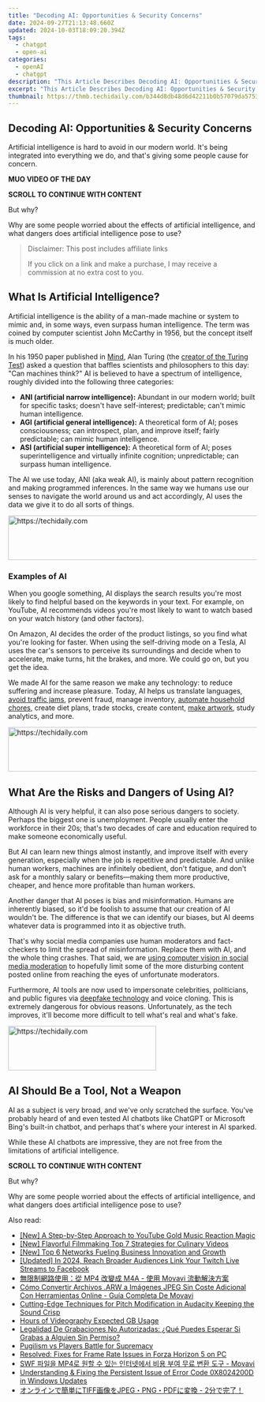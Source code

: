 ```yaml
---
title: "Decoding AI: Opportunities & Security Concerns"
date: 2024-09-27T21:13:48.660Z
updated: 2024-10-03T18:09:20.394Z
tags:
  - chatgpt
  - open-ai
categories:
  - openAI
  - chatgpt
description: "This Article Describes Decoding AI: Opportunities & Security Concerns"
excerpt: "This Article Describes Decoding AI: Opportunities & Security Concerns"
thumbnail: https://thmb.techidaily.com/b344d8db48d6d42211b0b57079da5753b23f49ded262febe57a071aa1b9c893a.jpg
---
```


## Decoding AI: Opportunities & Security Concerns

 Artificial intelligence is hard to avoid in our modern world. It's being integrated into everything we do, and that's giving some people cause for concern.

**MUO VIDEO OF THE DAY**

**SCROLL TO CONTINUE WITH CONTENT**

 But why?

 Why are some people worried about the effects of artificial intelligence, and what dangers does artificial intelligence pose to use?

>  Disclaimer: This post includes affiliate links
>
>  If you click on a link and make a purchase, I may receive a commission at no extra cost to you.
>

## What Is Artificial Intelligence?

 Artificial intelligence is the ability of a man-made machine or system to mimic and, in some ways, even surpass human intelligence. The term was coined by computer scientist John McCarthy in 1956, but the concept itself is much older.

 In his 1950 paper published in [Mind](https://academic.oup.com/mind/article/LIX/236/433/986238), Alan Turing (the [creator of the Turing Test](https://www.makeuseof.com/tag/what-is-turing-test-ever-beaten/)) asked a question that baffles scientists and philosophers to this day: "Can machines think?" AI is believed to have a spectrum of intelligence, roughly divided into the following three categories:

* **ANI (artificial narrow intelligence):** Abundant in our modern world; built for specific tasks; doesn't have self-interest; predictable; can't mimic human intelligence.
* **AGI (artificial general intelligence):** A theoretical form of AI; poses consciousness; can introspect, plan, and improve itself; fairly predictable; can mimic human intelligence.
* **ASI (artificial super intelligence):** A theoretical form of AI; poses superintelligence and virtually infinite cognition; unpredictable; can surpass human intelligence.

 The AI we use today, ANI (aka weak AI), is mainly about pattern recognition and making programmed inferences. In the same way we humans use our senses to navigate the world around us and act accordingly, AI uses the data we give it to do all sorts of things.

<!-- affiliate ads begin -->
<a href="https://appsumo.8odi.net/c/5597632/2049391/7443" target="_top" id="2049391">
  <img src="//a.impactradius-go.com/display-ad/7443-2049391" border="0" alt="https://techidaily.com" width="728" height="90"/>
</a>
<img height="0" width="0" src="https://appsumo.8odi.net/i/5597632/2049391/7443" style="position:absolute;visibility:hidden;" border="0" />
<!-- affiliate ads end -->

### Examples of AI

 When you google something, AI displays the search results you're most likely to find helpful based on the keywords in your text. For example, on YouTube, AI recommends videos you're most likely to want to watch based on your watch history (and other factors).

 On Amazon, AI decides the order of the product listings, so you find what you're looking for faster. When using the self-driving mode on a Tesla, AI uses the car's sensors to perceive its surroundings and decide when to accelerate, make turns, hit the brakes, and more. We could go on, but you get the idea.

 We made AI for the same reason we make any technology: to reduce suffering and increase pleasure. Today, AI helps us translate languages, [avoid traffic jams](https://www.makeuseof.com/tag/how-google-predicts-traffic/), prevent fraud, manage inventory, [automate household chores](https://www.makeuseof.com/tech-ease-overwhelming-feeling-everyday-tasks-chores/), create diet plans, trade stocks, create content, [make artwork](https://www.makeuseof.com/what-is-dall-e-ai-image-generator/), study analytics, and more.

<!-- affiliate ads begin -->
<a href="https://appsumo.8odi.net/c/5597632/2123750/7443" target="_top" id="2123750">
  <img src="//a.impactradius-go.com/display-ad/7443-2123750" border="0" alt="https://techidaily.com" width="728" height="90"/>
</a>
<img height="0" width="0" src="https://appsumo.8odi.net/i/5597632/2123750/7443" style="position:absolute;visibility:hidden;" border="0" />
<!-- affiliate ads end -->

## What Are the Risks and Dangers of Using AI?

 Although AI is very helpful, it can also pose serious dangers to society. Perhaps the biggest one is unemployment. People usually enter the workforce in their 20s; that's two decades of care and education required to make someone economically useful.

 But AI can learn new things almost instantly, and improve itself with every generation, especially when the job is repetitive and predictable. And unlike human workers, machines are infinitely obedient, don't fatigue, and don't ask for a monthly salary or benefits—making them more productive, cheaper, and hence more profitable than human workers.

 Another danger that AI poses is bias and misinformation. Humans are inherently biased, so it'd be foolish to assume that our creation of AI wouldn't be. The difference is that we can identify our biases, but AI deems whatever data is programmed into it as objective truth.

 That's why social media companies use human moderators and fact-checkers to limit the spread of misinformation. Replace them with AI, and the whole thing crashes. That said, we are [using computer vision in social media moderation](https://www.makeuseof.com/unexpected-ways-computer-vision-is-being-used/) to hopefully limit some of the more disturbing content posted online from reaching the eyes of unfortunate moderators.

 Furthermore, AI tools are now used to impersonate celebrities, politicians, and public figures via [deepfake technology](https://www.makeuseof.com/tag/what-are-deepfakes-explained/) and voice cloning. This is extremely dangerous for obvious reasons. Unfortunately, as the tech improves, it'll become more difficult to tell what's real and what's fake.

<!-- affiliate ads begin -->
<a href="https://aligracehair.sjv.io/c/5597632/1886069/19272" target="_top" id="1886069">
  <img src="//a.impactradius-go.com/display-ad/19272-1886069" border="0" alt="https://techidaily.com" width="300" height="90"/>
</a>
<img height="0" width="0" src="https://aligracehair.sjv.io/i/5597632/1886069/19272" style="position:absolute;visibility:hidden;" border="0" />
<!-- affiliate ads end -->

## AI Should Be a Tool, Not a Weapon

 AI as a subject is very broad, and we've only scratched the surface. You've probably heard of and even tested AI chatbots like ChatGPT or Microsoft Bing's built-in chatbot, and perhaps that's where your interest in AI sparked.

 While these AI chatbots are impressive, they are not free from the limitations of artificial intelligence.

**SCROLL TO CONTINUE WITH CONTENT**

 But why?

 Why are some people worried about the effects of artificial intelligence, and what dangers does artificial intelligence pose to use?

<ins class="adsbygoogle"
     style="display:block"
     data-ad-format="autorelaxed"
     data-ad-client="ca-pub-7571918770474297"
     data-ad-slot="1223367746"></ins>

<ins class="adsbygoogle"
     style="display:block"
     data-ad-client="ca-pub-7571918770474297"
     data-ad-slot="8358498916"
     data-ad-format="auto"
     data-full-width-responsive="true"></ins>

<span class="atpl-alsoreadstyle">Also read:</span>
<div><ul>
<li><a href="https://youtube-videos.techidaily.com/new-a-step-by-step-approach-to-youtube-gold-music-reaction-magic/"><u>[New] A Step-by-Step Approach to YouTube Gold Music Reaction Magic</u></a></li>
<li><a href="https://some-techniques.techidaily.com/new-flavorful-filmmaking-top-7-strategies-for-culinary-videos/"><u>[New] Flavorful Filmmaking Top 7 Strategies for Culinary Videos</u></a></li>
<li><a href="https://some-guidance.techidaily.com/new-top-6-networks-fueling-business-innovation-and-growth/"><u>[New] Top 6 Networks Fueling Business Innovation and Growth</u></a></li>
<li><a href="https://facebook-video-files.techidaily.com/updated-in-2024-reach-broader-audiences-link-your-twitch-live-streams-to-facebook/"><u>[Updated] In 2024, Reach Broader Audiences Link Your Twitch Live Streams to Facebook</u></a></li>
<li><a href="https://tech-savvy.techidaily.com/1726226654272-mp4-m4a-movavi/"><u>無限制網路使用：從 MP4 改變成 M4A - 使用 Movavi 流動解決方案</u></a></li>
<li><a href="https://tech-savvy.techidaily.com/como-convertir-archivos-arw-a-imagenes-jpeg-sin-coste-adicional-con-herramientas-online-guia-completa-de-movavi/"><u>Cómo Convertir Archivos .ARW a Imágenes JPEG Sin Coste Adicional Con Herramientas Online - Guía Completa De Movavi</u></a></li>
<li><a href="https://audio-shaping.techidaily.com/cutting-edge-techniques-for-pitch-modification-in-audacity-keeping-the-sound-crisp/"><u>Cutting-Edge Techniques for Pitch Modification in Audacity Keeping the Sound Crisp</u></a></li>
<li><a href="https://extra-information.techidaily.com/hours-of-videography-expected-gb-usage/"><u>Hours of Videography Expected GB Usage</u></a></li>
<li><a href="https://tech-savvy.techidaily.com/legalidad-de-grabaciones-no-autorizadas-que-puedes-esperar-si-grabas-a-alguien-sin-permiso/"><u>Legalidad De Grabaciones No Autorizadas: ¿Qué Puedes Esperar Si Grabas a Alguien Sin Permiso?</u></a></li>
<li><a href="https://fox-blue.techidaily.com/pugilism-vs-players-battle-for-supremacy/"><u>Pugilism vs Players Battle for Supremacy</u></a></li>
<li><a href="https://program-issues.techidaily.com/resolved-fixes-for-frame-rate-issues-in-forza-horizon-5-on-pc/"><u>Resolved: Fixes for Frame Rate Issues in Forza Horizon 5 on PC</u></a></li>
<li><a href="https://tech-savvy.techidaily.com/swf-mp4-movavi/"><u>SWF 파일을 MP4로 원할 수 있는 인터넷에서 비용 부여 무료 변환 도구 - Movavi</u></a></li>
<li><a href="https://common-error.techidaily.com/understanding-and-fixing-the-persistent-issue-of-error-code-0x8024200d-in-windows-updates/"><u>Understanding & Fixing the Persistent Issue of Error Code 0X8024200D in Windows Updates</u></a></li>
<li><a href="https://tech-savvy.techidaily.com/tiffjpegpngpdf-2/"><u>オンラインで簡単にTIFF画像をJPEG・PNG・PDFに変換 - 2分で完了！</u></a></li>
</ul></div>


